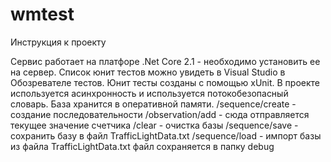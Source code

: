 # wmtest

Инструкция к проекту

Сервис работает на платфоре .Net Core 2.1 - необходимо установить ее на сервер.
Список юнит тестов можно увидеть в Visual Studio в Обозревателе тестов.
Юнит тесты созданы с помощью xUnit.
В проекте используется асинхронность и используется потокобезопасный словарь.
База хранится в оперативной памяти.
/sequence/create - создание последовательности
/observation/add - сюда отправляется текущее значение счетчика
/clear - очистка базы
/sequence/save - сохранить базу в файл TrafficLightData.txt
/sequence/load - импорт базы из файла TrafficLightData.txt
файл сохраняется в папку debug